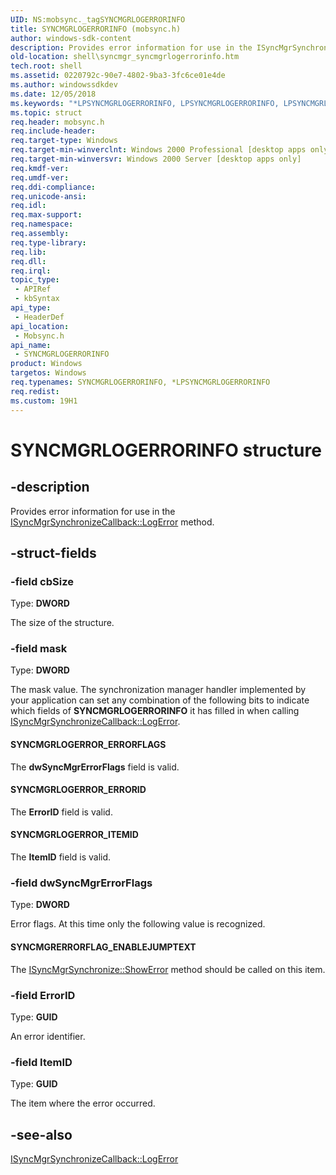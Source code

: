 ```yaml
---
UID: NS:mobsync._tagSYNCMGRLOGERRORINFO
title: SYNCMGRLOGERRORINFO (mobsync.h)
author: windows-sdk-content
description: Provides error information for use in the ISyncMgrSynchronizeCallback::LogError method.
old-location: shell\syncmgr_syncmgrlogerrorinfo.htm
tech.root: shell
ms.assetid: 0220792c-90e7-4802-9ba3-3fc6ce01e4de
ms.author: windowssdkdev
ms.date: 12/05/2018
ms.keywords: "*LPSYNCMGRLOGERRORINFO, LPSYNCMGRLOGERRORINFO, LPSYNCMGRLOGERRORINFO structure pointer [Windows Shell], SYNCMGRERRORFLAG_ENABLEJUMPTEXT, SYNCMGRLOGERRORINFO, SYNCMGRLOGERRORINFO structure [Windows Shell], SYNCMGRLOGERROR_ERRORFLAGS, SYNCMGRLOGERROR_ERRORID, SYNCMGRLOGERROR_ITEMID, mobsync/LPSYNCMGRLOGERRORINFO, mobsync/SYNCMGRLOGERRORINFO, shell.syncmgr_syncmgrlogerrorinfo, syncmgr.syncmgrlogerrorinfo"
ms.topic: struct
req.header: mobsync.h
req.include-header: 
req.target-type: Windows
req.target-min-winverclnt: Windows 2000 Professional [desktop apps only]
req.target-min-winversvr: Windows 2000 Server [desktop apps only]
req.kmdf-ver: 
req.umdf-ver: 
req.ddi-compliance: 
req.unicode-ansi: 
req.idl: 
req.max-support: 
req.namespace: 
req.assembly: 
req.type-library: 
req.lib: 
req.dll: 
req.irql: 
topic_type:
 - APIRef
 - kbSyntax
api_type:
 - HeaderDef
api_location:
 - Mobsync.h
api_name:
 - SYNCMGRLOGERRORINFO
product: Windows
targetos: Windows
req.typenames: SYNCMGRLOGERRORINFO, *LPSYNCMGRLOGERRORINFO
req.redist: 
ms.custom: 19H1
---
```


# SYNCMGRLOGERRORINFO structure


## -description


Provides error information for use in the <a href="https://msdn.microsoft.com/7c25ef21-9815-41ad-bcc0-b41a62dc0fe5">ISyncMgrSynchronizeCallback::LogError</a> method.


## -struct-fields




### -field cbSize

Type: <b>DWORD</b>

The size of the structure.


### -field mask

Type: <b>DWORD</b>

The mask value. The synchronization manager handler implemented by your application can set any combination of the following bits to indicate which fields of <b>SYNCMGRLOGERRORINFO</b> it has filled in when calling <a href="https://msdn.microsoft.com/7c25ef21-9815-41ad-bcc0-b41a62dc0fe5">ISyncMgrSynchronizeCallback::LogError</a>.



#### SYNCMGRLOGERROR_ERRORFLAGS

The <b>dwSyncMgrErrorFlags</b> field is valid.



#### SYNCMGRLOGERROR_ERRORID

The <b>ErrorID</b> field is valid.



#### SYNCMGRLOGERROR_ITEMID

The <b>ItemID</b> field is valid.


### -field dwSyncMgrErrorFlags

Type: <b>DWORD</b>

Error flags. At this time only the following value is recognized.



#### SYNCMGRERRORFLAG_ENABLEJUMPTEXT

The <a href="https://msdn.microsoft.com/0e313c61-6482-4396-b4b8-824fba0226ac">ISyncMgrSynchronize::ShowError</a> method should be called on this item.


### -field ErrorID

Type: <b>GUID</b>

An error identifier.


### -field ItemID

Type: <b>GUID</b>

The item where the error occurred.


## -see-also




<a href="https://msdn.microsoft.com/7c25ef21-9815-41ad-bcc0-b41a62dc0fe5">ISyncMgrSynchronizeCallback::LogError</a>
 

 


